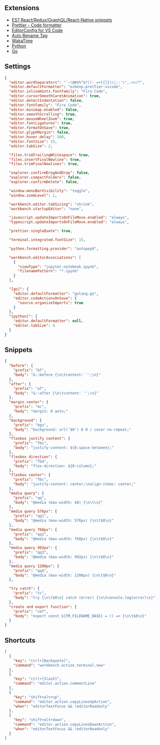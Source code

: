 ## Extensions

- [ES7 React/Redux/GraphQL/React-Native snippets](https://marketplace.visualstudio.com/items?itemName=dsznajder.es7-react-js-snippets)
- [Prettier - Code formatter](https://marketplace.visualstudio.com/items?itemName=esbenp.prettier-vscode)
- [EditorConfig for VS Code](https://marketplace.visualstudio.com/items?itemName=EditorConfig.EditorConfig)
- [Auto Rename Tag](https://marketplace.visualstudio.com/items?itemName=formulahendry.auto-rename-tag)
- [WakaTime](https://marketplace.visualstudio.com/items?itemName=WakaTime.vscode-wakatime)
- [Python](https://marketplace.visualstudio.com/items?itemName=ms-python.python)
- [Go](https://marketplace.visualstudio.com/items?itemName=golang.go)

## Settings

```json
{
  "editor.wordSeparators": "`~!@#$%^&*()-_=+[{]}\\|;:'\",.<>/?",
  "editor.defaultFormatter": "esbenp.prettier-vscode",
  "editor.inlineHints.fontFamily": "Fira Code",
  "editor.cursorSmoothCaretAnimation": true,
  "editor.detectIndentation": false,
  "editor.fontFamily": "Fira Code",
  "editor.minimap.enabled": false,
  "editor.smoothScrolling": true,
  "editor.mouseWheelZoom": true,
  "editor.fontLigatures": true,
  "editor.formatOnSave": true,
  "editor.glyphMargin": false,
  "editor.hover.delay": 500,
  "editor.fontSize": 15,
  "editor.tabSize": 2,

  "files.trimTrailingWhitespace": true,
  "files.insertFinalNewline": true,
  "files.trimFinalNewlines": true,

  "explorer.confirmDragAndDrop": false,
  "explorer.compactFolders": false,
  "explorer.confirmDelete": false,

  "window.menuBarVisibility": "toggle",
  "window.zoomLevel": 1,

  "workbench.editor.tabSizing": "shrink",
  "workbench.startupEditor": "none",

  "javascript.updateImportsOnFileMove.enabled": "always",
  "typescript.updateImportsOnFileMove.enabled": "always",

  "prettier.singleQuote": true,

  "terminal.integrated.fontSize": 15,

  "python.formatting.provider": "autopep8",

  "workbench.editorAssociations": [
    {
      "viewType": "jupyter.notebook.ipynb",
      "filenamePattern": "*.ipynb"
    }
  ],

  "[go]": {
    "editor.defaultFormatter": "golang.go",
    "editor.codeActionsOnSave": {
      "source.organizeImports": true
    }
  },
  "[python]": {
    "editor.defaultFormatter": null,
    "editor.tabSize": 4
  }
}
```

## Snippets

```json
{
  "before": {
    "prefix": "bf",
    "body": "&::before {\n\tcontent: '';\n}"
  },
  "after": {
    "prefix": "af",
    "body": "&::after {\n\tcontent: '';\n}"
  },
  "margin center": {
    "prefix": "mc",
    "body": "margin: 0 auto;"
  },
  "background": {
    "prefix": "bgu",
    "body": "background: url('$0') 0 0 / cover no-repeat;"
  },
  "flexbox justify content": {
    "prefix": "fbs",
    "body": "justify-content: ${0:space-between};"
  },
  "flexbox direction": {
    "prefix": "fbd",
    "body": "flex-direction: ${0:column};"
  },
  "flexbox center": {
    "prefix": "fbc",
    "body": "justify-content: center;\nalign-items: center;"
  },
  "media query": {
    "prefix": "qq",
    "body": "@media (max-width: $0) {\n\t\n}"
  },
  "media query 576px": {
    "prefix": "qq1",
    "body": "@media (max-width: 576px) {\n\t$0\n}"
  },
  "media query 768px": {
    "prefix": "qq2",
    "body": "@media (max-width: 768px) {\n\t$0\n}"
  },
  "media query 992px": {
    "prefix": "qq3",
    "body": "@media (max-width: 992px) {\n\t$0\n}"
  },
  "media query 1200px": {
    "prefix": "qq4",
    "body": "@media (max-width: 1200px) {\n\t$0\n}"
  },

  "try catch": {
    "prefix": "tc",
    "body": "try {\n\t$0\n} catch (error) {\n\tconsole.log(error)\n}"
  },
  "create and export function": {
    "prefix": "cef",
    "body": "export const ${TM_FILENAME_BASE} = () => {\n\t$0\n}"
  }
}
```

## Shortcuts

```json
[
  {
    "key": "ctrl+[Backquote]",
    "command": "workbench.action.terminal.new"
  },
  {
    "key": "ctrl+[Slash]",
    "command": "editor.action.commentLine"
  },
  {
    "key": "shift+alt+up",
    "command": "editor.action.copyLinesUpAction",
    "when": "editorTextFocus && !editorReadonly"
  },
  {
    "key": "shift+alt+down",
    "command": "editor.action.copyLinesDownAction",
    "when": "editorTextFocus && !editorReadonly"
  }
]
```
